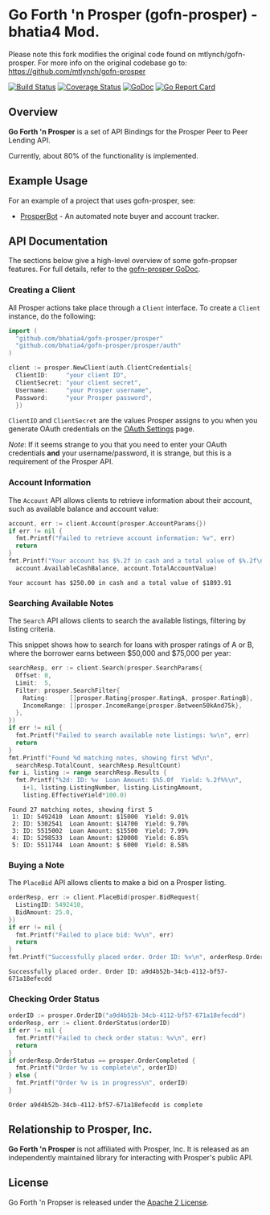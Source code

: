 

# Go Forth 'n Prosper (gofn-prosper) - bhatia4 Mod.
Please note this fork modifies the original code found on mtlynch/gofn-prosper. For more info on the original codebase go to: https://github.com/mtlynch/gofn-prosper

[![Build Status](https://travis-ci.org/mtlynch/gofn-prosper.svg?branch=master)](https://travis-ci.org/mtlynch/gofn-prosper)
[![Coverage Status](https://coveralls.io/repos/github/mtlynch/gofn-prosper/badge.svg?branch=master)](https://coveralls.io/github/mtlynch/gofn-prosper?branch=master)
[![GoDoc](https://godoc.org/github.com/mtlynch/gofn-prosper?status.svg)](https://godoc.org/github.com/mtlynch/gofn-prosper)
[![Go Report Card](https://goreportcard.com/badge/github.com/mtlynch/gofn-prosper)](https://goreportcard.com/report/github.com/mtlynch/gofn-prosper)

## Overview

**Go Forth 'n Prosper** is a set of API Bindings for the Prosper Peer to Peer Lending API.

Currently, about 80% of the functionality is implemented.

## Example Usage

For an example of a project that uses gofn-prosper, see:

 * [ProsperBot](https://github.com/mtlynch/prosperbot) - An automated note buyer and account tracker.

## API Documentation

The sections below give a high-level overview of some gofn-propser features. For full details, refer to the [gofn-prosper GoDoc](https://godoc.org/github.com/mtlynch/gofn-prosper).

### Creating a Client

All Prosper actions take place through a `Client` interface. To create a `Client` instance, do the following: 

```go
import (
  "github.com/bhatia4/gofn-prosper/prosper"
  "github.com/bhatia4/gofn-prosper/prosper/auth"
)

client := prosper.NewClient(auth.ClientCredentials{
  ClientID:     "your client ID",
  ClientSecret: "your client secret",
  Username:     "your Prosper username",
  Password:     "your Prosper password",
  })
```

`ClientID` and `ClientSecret` are the values Prosper assigns to you when you generate OAuth credentials on the [OAuth Settings](https://www.prosper.com/oauth#/settings) page.

*Note*: If it seems strange to you that you need to enter your OAuth credentials **and** your username/password, it is strange, but this is a requirement of the Prosper API.

### Account Information

The `Account` API allows clients to retrieve information about their account, such as available balance and account value:

```go
account, err := client.Account(prosper.AccountParams{})
if err != nil {
  fmt.Printf("Failed to retrieve account information: %v", err)
  return
}
fmt.Printf("Your account has $%.2f in cash and a total value of $%.2f\n",
  account.AvailableCashBalance, account.TotalAccountValue)
```

```text
Your account has $250.00 in cash and a total value of $1893.91
```

### Searching Available Notes

The `Search` API allows clients to search the available listings, filtering by listing criteria.

This snippet shows how to search for loans with prosper ratings of A or B, where the borrower earns between $50,000 and $75,000 per year:

```go
searchResp, err := client.Search(prosper.SearchParams{
  Offset: 0,
  Limit:  5,
  Filter: prosper.SearchFilter{
    Rating:      []prosper.Rating{prosper.RatingA, prosper.RatingB},
    IncomeRange: []prosper.IncomeRange{prosper.Between50kAnd75k},
  },
})
if err != nil {
  fmt.Printf("Failed to search available note listings: %v\n", err)
  return
}
fmt.Printf("Found %d matching notes, showing first %d\n",
  searchResp.TotalCount, searchResp.ResultCount)
for i, listing := range searchResp.Results {
  fmt.Printf("%2d: ID: %v  Loan Amount: $%5.0f  Yield: %.2f%%\n",
    i+1, listing.ListingNumber, listing.ListingAmount,
    listing.EffectiveYield*100.0)
```

```text
Found 27 matching notes, showing first 5
 1: ID: 5492410  Loan Amount: $15000  Yield: 9.01%
 2: ID: 5302541  Loan Amount: $14700  Yield: 9.70%
 3: ID: 5515002  Loan Amount: $15500  Yield: 7.99%
 4: ID: 5298533  Loan Amount: $20000  Yield: 6.85%
 5: ID: 5511744  Loan Amount: $ 6000  Yield: 8.58%
```

### Buying a Note

The `PlaceBid` API allows clients to make a bid on a Prosper listing.

```go
orderResp, err := client.PlaceBid(prosper.BidRequest{
  ListingID: 5492410,
  BidAmount: 25.0,
})
if err != nil {
  fmt.Printf("Failed to place bid: %v\n", err)
  return
}
fmt.Printf("Successfully placed order. Order ID: %v\n", orderResp.OrderID)
```

```text
Successfully placed order. Order ID: a9d4b52b-34cb-4112-bf57-671a18efecdd
```

### Checking Order Status

```go
orderID := prosper.OrderID("a9d4b52b-34cb-4112-bf57-671a18efecdd")
orderResp, err := client.OrderStatus(orderID)
if err != nil {
  fmt.Printf("Failed to check order status: %v\n", err)
  return
}
if orderResp.OrderStatus == prosper.OrderCompleted {
  fmt.Printf("Order %v is complete\n", orderID)
} else {
  fmt.Printf("Order %v is in progress\n", orderID)
}
```

```text
Order a9d4b52b-34cb-4112-bf57-671a18efecdd is complete
```

## Relationship to Prosper, Inc.
**Go Forth 'n Prosper** is not affiliated with Prosper, Inc. It is released as an independently maintained library for interacting with Prosper's public API.

## License

Go Forth 'n Propser is released under the [Apache 2 License](LICENSE).
